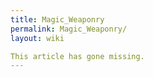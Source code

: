```yaml
---
title: Magic_Weaponry
permalink: Magic_Weaponry/
layout: wiki

This article has gone missing.
---
```

